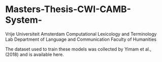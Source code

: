 # Masters-Thesis-CWI-CAMB-System-
Vrije Universiteit Amsterdam Computational Lexicology and Terminology Lab Department of Language and Communication Faculty of Humanities


The dataset used to train these models was collected by Yimam et al., (2018) and is available here.

